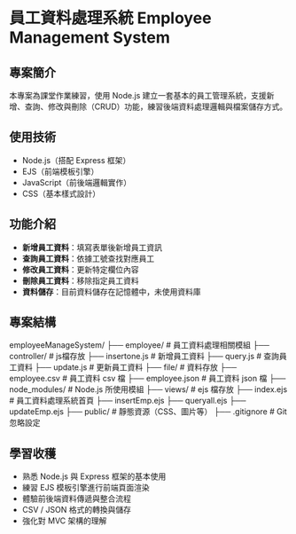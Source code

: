 # 員工資料處理系統 Employee Management System

## 專案簡介
本專案為課堂作業練習，使用 Node.js 建立一套基本的員工管理系統，支援新增、查詢、修改與刪除（CRUD）功能，練習後端資料處理邏輯與檔案儲存方式。

## 使用技術
- Node.js（搭配 Express 框架）
- EJS（前端模板引擎）
- JavaScript（前後端邏輯實作）
- CSS（基本樣式設計）

## 功能介紹
- **新增員工資料**：填寫表單後新增員工資訊
- **查詢員工資料**：依據工號查找對應員工
- **修改員工資料**：更新特定欄位內容
- **刪除員工資料**：移除指定員工資料
- **資料儲存**：目前資料儲存在記憶體中，未使用資料庫

## 專案結構
employeeManageSystem/
├── employee/ # 員工資料處理相關模組
      ├── controller/ # js檔存放
              ├── insertone.js # 新增員工資料
              ├── query.js # 查詢員工資料
              ├── update.js # 更新員工資料
      ├── file/ # 資料存放
              ├── employee.csv # 員工資料 csv 檔
              ├── employee.json # 員工資料 json 檔
      ├── node_modules/ # Node.js 所使用模組
      ├── views/ # ejs 檔存放
              ├── index.ejs # 員工資料處理系統首頁
              ├── insertEmp.ejs
              ├── queryall.ejs
              ├── updateEmp.ejs
├── public/ # 靜態資源（CSS、圖片等）
├── .gitignore # Git 忽略設定

## 學習收穫
- 熟悉 Node.js 與 Express 框架的基本使用
- 練習 EJS 模板引擎進行前端頁面渲染
- 體驗前後端資料傳遞與整合流程
- CSV / JSON 格式的轉換與儲存
- 強化對 MVC 架構的理解
